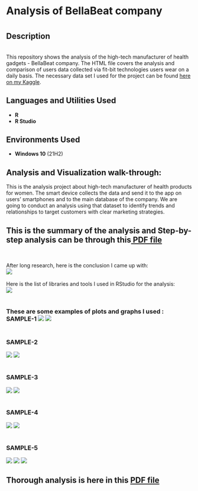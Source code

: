 <h1>Analysis of BellaBeat company<h1>

<h2>Description</h2>
<br /> This repository shows the analysis of the high-tech manufacturer of health gadgets - BellaBeat company. The HTML file covers the analysis and comparison of users data collected via fit-bit technologies users wear on a daily basis. The necessary data set I used for the project can be found <a href="https://www.kaggle.com/datasets/shokirjonotamirzaev/bellabeat-marketing-analysis">here on my Kaggle</a>.
<br />

<h2>Languages and Utilities Used</h2>

- <b>R </b> 
- <b>R Studio</b>

<h2>Environments Used </h2>

- <b>Windows 10</b> (21H2)

<h2>Analysis and Visualization walk-through:</h2>
 This is the analysis project about high-tech manufacturer of health products for women. The smart device collects the data and send it to the app on users’ smartphones and to the main database of the company. We are going to conduct an analysis using that dataset to identify trends and relationships to target customers with clear marketing strategies.
<p align="left">
<h2> This is the summary of the analysis and Step-by-step analysis can be through this<a href="1-case_study_2_bellabeat_html_to_pdf_1page.pdf"> PDF file</a> </h2>
<br />




After long research, here is the conclusion I came up with: <br/>
<img src="https://github.com/miracle99shoh/BellaBeat_analysis_on_RStudio/blob/main/BellaBeat_rstudio_analusis_parts_1.png"/>
<br />
<br />
Here is the list of libraries and tools I used in RStudio for the analysis:  <br/>
<img src="https://github.com/miracle99shoh/BellaBeat_analysis_on_RStudio/blob/main/BellaBeat_rstudio_analusis_parts_2.png"/>
<br />
<br />
<h3> These are some examples of plots and graphs I used :  <br/>
SAMPLE-1 </ h3>
<img src="https://github.com/miracle99shoh/BellaBeat_analysis_on_RStudio/blob/main/BellaBeat_rstudio_analusis_parts_3.png"/>
<img src="https://github.com/miracle99shoh/BellaBeat_analysis_on_RStudio/blob/main/BellaBeat_rstudio_analusis_parts_4.png"/>
<br />
<br/>
<h3> SAMPLE-2 </h3>
<img src="https://github.com/miracle99shoh/BellaBeat_analysis_on_RStudio/blob/main/BellaBeat_rstudio_analusis_parts_5.png"/>
<img src="https://github.com/miracle99shoh/BellaBeat_analysis_on_RStudio/blob/main/BellaBeat_rstudio_analusis_parts_6.png"/>
<br />
<br/>
<h3> SAMPLE-3 </h3>
<img src="https://github.com/miracle99shoh/BellaBeat_analysis_on_RStudio/blob/main/BellaBeat_rstudio_analusis_parts_7.png"/>
<img src="https://github.com/miracle99shoh/BellaBeat_analysis_on_RStudio/blob/main/BellaBeat_rstudio_analusis_parts_8.png"/>
<br />
<br/>
<h3> SAMPLE-4 </h3>
<img src="https://github.com/miracle99shoh/BellaBeat_analysis_on_RStudio/blob/main/BellaBeat_rstudio_analusis_parts_9.png"/>
<img src="https://github.com/miracle99shoh/BellaBeat_analysis_on_RStudio/blob/main/BellaBeat_rstudio_analusis_parts_10.png"/>
<br />
<br/>
<h3> SAMPLE-5 </h3>
<img src="https://github.com/miracle99shoh/BellaBeat_analysis_on_RStudio/blob/main/BellaBeat_rstudio_analusis_parts_101.png"/>
<img src="https://github.com/miracle99shoh/BellaBeat_analysis_on_RStudio/blob/main/BellaBeat_rstudio_analusis_parts_102.png"/>
<img src="https://github.com/miracle99shoh/BellaBeat_analysis_on_RStudio/blob/main/BellaBeat_rstudio_analusis_parts_11.png"/>
<br />
<h2> Thorough analysis is here in this <a href="1-case_study_2_bellabeat_html_to_pdf_1page.pdf"> PDF file</a> </h2>

